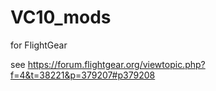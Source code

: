 # VC10_mods
 for FlightGear

see https://forum.flightgear.org/viewtopic.php?f=4&t=38221&p=379207#p379208

